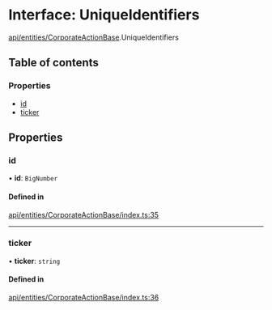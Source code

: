 # Interface: UniqueIdentifiers

[api/entities/CorporateActionBase](../wiki/api.entities.CorporateActionBase).UniqueIdentifiers

## Table of contents

### Properties

- [id](../wiki/api.entities.CorporateActionBase.UniqueIdentifiers#id)
- [ticker](../wiki/api.entities.CorporateActionBase.UniqueIdentifiers#ticker)

## Properties

### id

• **id**: `BigNumber`

#### Defined in

[api/entities/CorporateActionBase/index.ts:35](https://github.com/PolymathNetwork/polymesh-sdk/blob/299ce247/src/api/entities/CorporateActionBase/index.ts#L35)

___

### ticker

• **ticker**: `string`

#### Defined in

[api/entities/CorporateActionBase/index.ts:36](https://github.com/PolymathNetwork/polymesh-sdk/blob/299ce247/src/api/entities/CorporateActionBase/index.ts#L36)
